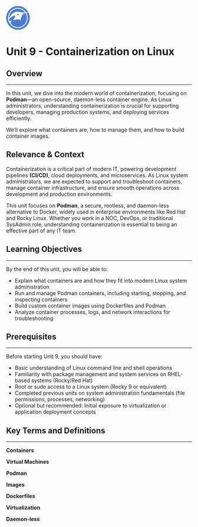 <div class="flex-container">
        <img src="https://github.com/ProfessionalLinuxUsersGroup/img/blob/main/Assets/Logos/ProLUG_Round_Transparent_LOGO.png?raw=true" width="64" height="64"></img>
    <p>
        <h1>Unit 9 - Containerization on Linux</h1>
    </p>
</div>

## Overview

---

In this unit, we dive into the modern world of containerization, focusing on **Podman**—an open-source, daemon-less container engine. As Linux administrators, understanding containerization is crucial for supporting developers, managing production systems, and deploying services efficiently.

We’ll explore what containers are, how to manage them, and how to build container images.

## Relevance & Context

Containerization is a critical part of modern IT, powering development pipelines **(CI/CD)**, cloud deployments, and microservices. As Linux system administrators, we are expected to support and troubleshoot containers, manage container infrastructure, and ensure smooth operations across development and production environments.

This unit focuses on **Podman**, a secure, rootless, and daemon-less alternative to Docker, widely used in enterprise environments like Red Hat and Rocky Linux. Whether you work in a NOC, DevOps, or traditional SysAdmin role, understanding containerization is essential to being an effective part of any IT team.

## Learning Objectives

---

By the end of this unit, you will be able to:

- Explain what containers are and how they fit into modern Linux system administration
- Run and manage Podman containers, including starting, stopping, and inspecting containers
- Build custom container images using Dockerfiles and Podman
- Analyze container processes, logs, and network interactions for troubleshooting

## Prerequisites

---

Before starting Unit 9, you should have:

- Basic understanding of Linux command line and shell operations
- Familiarity with package management and system services on RHEL-based systems (Rocky/Red Hat)
- Root or sudo access to a Linux system (Rocky 9 or equivalent)
- Completed previous units on system administration fundamentals (file permissions, processes, networking)
- Optional but recommended: Initial exposure to virtualization or application deployment concepts

## Key Terms and Definitions

---

**Containers**

**Virtual Machines**

**Podman**

**Images**

**Dockerfiles**

**Virtualization**

**Daemon-less**
